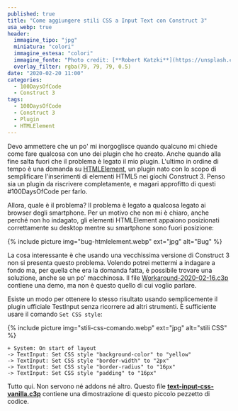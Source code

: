 ```yaml
---
published: true
title: "Come aggiungere stili CSS a Input Text con Construct 3"
usa_webp: true
header:
  immagine_tipo: "jpg"
  miniatura: "colori"
  immagine_estesa: "colori"
  immagine_fonte: "Photo credit: [**Robert Katzki**](https://unsplash.com/@ro_ka)"
  overlay_filter: rgba(79, 79, 79, 0.5)
date: "2020-02-20 11:00"
categories:
  - 100DaysOfCode
  - Construct 3
tags:
  - 100DaysOfCode
  - Construct 3
  - Plugin
  - HTMLElement
---
```


Devo ammettere che un po' mi inorgoglisce quando qualcuno mi chiede come fare qualcosa con uno dei plugin che ho creato. Anche quando alla fine salta fuori che il problema è legato il mio plugin. L'ultimo in ordine di tempo è una domanda su [HTMLElement](https://www.construct.net/en/make-games/addons/190/html-element), un plugin nato con lo scopo di semplificare l'inserimenti di elementi HTML5 nei giochi Construct 3. Penso sia un plugin da riscrivere completamente, e magari approfitto di questi #100DaysOfCode per farlo.

Allora, quale è il problema? Il problema è legato a qualcosa legato ai browser degli smartphone. Per un motivo che non mi è chiaro, anche perché non ho indagato, gli elementi HTMLElement appaiono posizionati correttamente su desktop mentre su smartphone sono fuori posizione:

{% include picture img="bug-htmlelement.webp" ext="jpg" alt="Bug" %}

La cosa interessante è che usando una vecchissima versione di Construct 3 non si presenta questo problema. Volendo potrei mettermi a indagare a fondo ma, per quella che era la domanda fatta, è possibile trovare una soluzione, anche se un po' macchinosa. Il file [Workaround-2020-02-16.c3p](https://raw.githubusercontent.com/el3um4s/strani-anelli-blog/master/_posts/2020/2020-02-20-come-aggiungere-stili-css-a-input-text-con-construct-3/Workaround-2020-02-16.c3p) contiene una demo, ma non è questo quello di cui voglio parlare.

Esiste un modo per ottenere lo stesso risultato usando semplicemente il plugin ufficiale TestInput senza ricorrere ad altri strumenti. È sufficiente usare il comando `Set CSS style`:

{% include picture img="stili-css-comando.webp" ext="jpg" alt="stili CSS" %}

~~~
+ System: On start of layout
-> TextInput: Set CSS style "background-color" to "yellow"
-> TextInput: Set CSS style "border-width" to "2px"
-> TextInput: Set CSS style "border-radius" to "16px"
-> TextInput: Set CSS style "padding" to "16px"
~~~

Tutto qui. Non servono né addons né altro. Questo file **[text-input-css-vanilla.c3p](https://blog.stranianelli.com/c3p/text-input-css-vanilla.c3p)** contiene una dimostrazione di questo piccolo pezzetto di codice.
